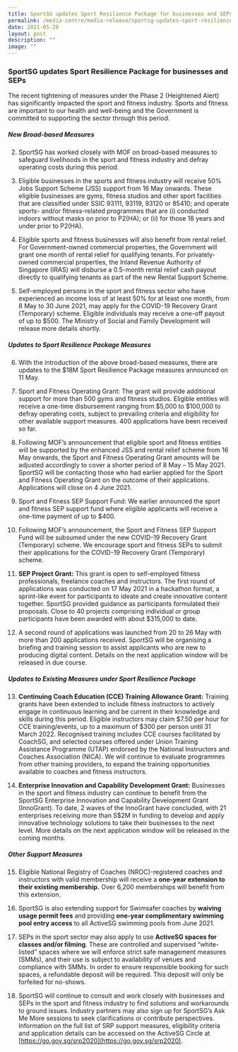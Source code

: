 ```yaml
---
title: SportSG updates Sport Resilience Package for businesses and SEPs
permalink: /media-centre/media-release/sportsg-updates-sport-resilience-package-for-businesses-and-seps/
date: 2021-05-28
layout: post
description: ""
image: ""
---
```

### **SportSG updates Sport Resilience Package for businesses and SEPs**

The recent tightening of measures under the Phase 2 (Heightened Alert) has significantly impacted the sport and fitness industry. Sports and fitness are important to our health and well-being and the Government is committed to supporting the sector through this period.

##### **New Broad-based Measures**

2. SportSG has worked closely with MOF on broad-based measures to safeguard livelihoods in the sport and fitness industry and defray operating costs during this period.

3. Eligible businesses in the sports and fitness industry will receive 50% Jobs Support Scheme (JSS) support from 16 May onwards. These eligible businesses are gyms, fitness studios and other sport facilities that are classified under SSIC 93111, 93119, 93120 or 85410; and operate sports- and/or fitness-related programmes that are (i) conducted indoors without masks on prior to P2(HA); or (ii) for those 18 years and under prior to P2(HA).

4. Eligible sports and fitness businesses will also benefit from rental relief. For Government-owned commercial properties, the Government will grant one month of rental relief for qualifying tenants. For privately-owned commercial properties, the Inland Revenue Authority of Singapore (IRAS) will disburse a 0.5-month rental relief cash payout directly to qualifying tenants as part of the new Rental Support Scheme.

5. Self-employed persons in the sport and fitness sector who have experienced an income loss of at least 50% for at least one month, from 8 May to 30 June 2021, may apply for the COVID-19 Recovery Grant (Temporary) scheme. Eligible individuals may receive a one-off payout of up to $500. The Ministry of Social and Family Development will release more details shortly.

##### **Updates to Sport Resilience Package Measures**

6. With the introduction of the above broad-based measures, there are updates to the $18M Sport Resilience Package measures announced on 11 May.

7. Sport and Fitness Operating Grant: The grant will provide additional support for more than 500 gyms and fitness studios. Eligible entities will receive a one-time disbursement ranging from $5,000 to $100,000 to defray operating costs, subject to prevailing criteria and eligibility for other available support measures. 400 applications have been received so far.

8. Following MOF’s announcement that eligible sport and fitness entities will be supported by the enhanced JSS and rental relief scheme from 16 May onwards, the Sport and Fitness Operating Grant amounts will be adjusted accordingly to cover a shorter period of 8 May – 15 May 2021. SportSG will be contacting those who had earlier applied for the Sport and Fitness Operating Grant on the outcome of their applications. Applications will close on 4 June 2021.

9. Sport and Fitness SEP Support Fund: We earlier announced the sport and fitness SEP support fund where eligible applicants will receive a one-time payment of up to $400.

10. Following MOF’s announcement, the Sport and Fitness SEP Support Fund will be subsumed under the new COVID-19 Recovery Grant (Temporary) scheme. We encourage sport and fitness SEPs to submit their applications for the COVID-19 Recovery Grant (Temporary) scheme.

11. **SEP Project Grant:** This grant is open to self-employed fitness professionals, freelance coaches and instructors. The first round of applications was conducted on 17 May 2021 in a hackathon format, a sprint-like event for participants to ideate and create innovative content together. SportSG provided guidance as participants formulated their proposals. Close to 40 projects comprising individual or group participants have been awarded with about $315,000 to date.

12. A second round of applications was launched from 20 to 26 May with more than 200 applications received. SportSG will be organising a briefing and training session to assist applicants who are new to producing digital content. Details on the next application window will be released in due course.

##### **Updates to Existing Measures under Sport Resilience Package**

13. **Continuing Coach Education (CCE) Training Allowance Grant:** Training grants have been extended to include fitness instructors to actively engage in continuous learning and be current in their knowledge and skills during this period. Eligible instructors may claim $7.50 per hour for CCE training/events, up to a maximum of $300 per person until 31 March 2022. Recognised training includes CCE courses facilitated by CoachSG, and selected courses offered under Union Training Assistance Programme (UTAP) endorsed by the National Instructors and Coaches Association (NICA). We will continue to evaluate programmes from other training providers, to expand the training opportunities available to coaches and fitness instructors.

14. **Enterprise Innovation and Capability Development Grant:** Businesses in the sport and fitness industry can continue to benefit from the SportSG Enterprise Innovation and Capability Development Grant (InnoGrant). To date, 2 waves of the InnoGrant have concluded, with 21 enterprises receiving more than S$2M in funding to develop and apply innovative technology solutions to take their businesses to the next level. More details on the next application window will be released in the coming months.

##### **Other Support Measures**

15. Eligible National Registry of Coaches (NROC)-registered coaches and instructors with valid membership will receive a **one-year extension to their existing membership.** Over 6,200 memberships will benefit from this extension.

16. SportSG is also extending support for Swimsafer coaches by **waiving usage permit fees** and providing **one-year complimentary swimming pool entry access** to all ActiveSG swimming pools from June 2021.

17. SEPs in the sport sector may also apply to use **ActiveSG spaces for classes and/or filming**. These are controlled and supervised “white-listed” spaces where we will enforce strict safe management measures (SMMs), and their use is subject to availability of venues and compliance with SMMs. In order to ensure responsible booking for such spaces, a refundable deposit will be required. This deposit will only be forfeited for no-shows.

18. SportSG will continue to consult and work closely with businesses and SEPs in the sport and fitness industry to find solutions and workarounds to ground issues. Industry partners may also sign up for SportSG’s Ask Me More sessions to seek clarifications or contribute perspectives. Information on the full list of SRP support measures, eligibility criteria and application details can be accessed on the ActiveSG Circle at [https://go.gov.sg/srp2020](https://go.gov.sg/srp2020).